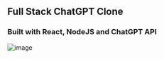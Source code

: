 ## Full Stack ChatGPT Clone

### Built with React, NodeJS and ChatGPT API

![image](https://github.com/DmitryVelichko/chat-gpt-clone-react-node/assets/42185328/2112660a-b0ae-4cd7-8e71-46c4e4295b68)


